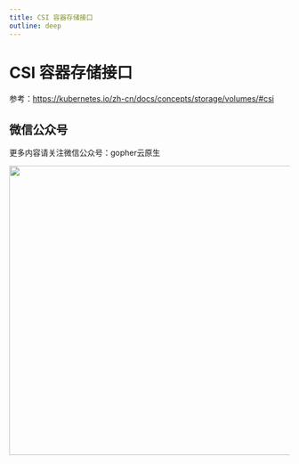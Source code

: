 ```yaml
---
title: CSI 容器存储接口
outline: deep
---
```


# CSI 容器存储接口

参考：https://kubernetes.io/zh-cn/docs/concepts/storage/volumes/#csi

## 微信公众号

更多内容请关注微信公众号：gopher云原生

<img src="https://github.com/user-attachments/assets/ea93572c-6c05-4751-bde7-35a58fe083f1" width="520px" />
